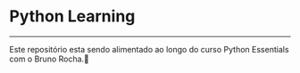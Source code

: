 # Python Learning 
------------------
Este repositório esta sendo alimentado ao longo do curso Python Essentials com o Bruno Rocha.🐍

